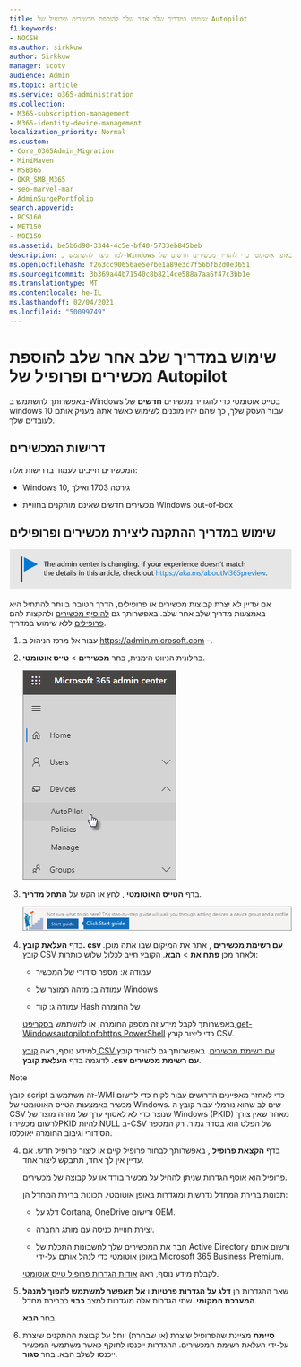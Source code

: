```yaml
---
title: שימוש במדריך שלב אחר שלב להוספת מכשירים ופרופיל של Autopilot
f1.keywords:
- NOCSH
ms.author: sirkkuw
author: Sirkkuw
manager: scotv
audience: Admin
ms.topic: article
ms.service: o365-administration
ms.collection:
- M365-subscription-management
- M365-identity-device-management
localization_priority: Normal
ms.custom:
- Core_O365Admin_Migration
- MiniMaven
- MSB365
- OKR_SMB_M365
- seo-marvel-mar
- AdminSurgePortfolio
search.appverid:
- BCS160
- MET150
- MOE150
ms.assetid: be5b6d90-3344-4c5e-bf40-5733eb845beb
description: למד כיצד להשתמש ב-Windows באופן אוטומטי כדי להגדיר מכשירים חדשים של Windows 10 עבור העסק שלך, כך שהם יהיו מוכנים לשימוש בעובדים.
ms.openlocfilehash: f263cc90656ae5e7be1a89e3c7f56bfb2d0e3651
ms.sourcegitcommit: 3b369a44b71540c8b8214ce588a7aa6f47c3bb1e
ms.translationtype: MT
ms.contentlocale: he-IL
ms.lasthandoff: 02/04/2021
ms.locfileid: "50099749"
---
```

# <a name="use-the-step-by-step-guide-to-add-autopilot-devices-and-profile"></a>שימוש במדריך שלב אחר שלב להוספת מכשירים ופרופיל של Autopilot

באפשרותך להשתמש ב-Windows בטייס אוטומטי כדי להגדיר מכשירים **חדשים** של windows 10 עבור העסק שלך, כך שהם יהיו מוכנים לשימוש כאשר אתה מעניק אותם לעובדים שלך.
  
## <a name="device-requirements"></a>דרישות המכשירים

המכשירים חייבים לעמוד בדרישות אלה:
  
- Windows 10, גירסה 1703 ואילך
    
- מכשירים חדשים שאינם מותקנים בחוויית Windows out-of-box
    
## <a name="use-the-setup-guide-to-create-devices-and-profiles"></a>שימוש במדריך ההתקנה ליצירת מכשירים ופרופילים

[![תווית המיידעת אותך שמרכז הניהול משתנה ושניתן למצוא פרטים נוספים ב- aka.ms/aboutM365preview.](../media/m365admincenterchanging.png)](https://docs.microsoft.com/office365/admin/microsoft-365-admin-center-preview)

אם עדיין לא יצרת קבוצות מכשירים או פרופילים, הדרך הטובה ביותר להתחיל היא באמצעות מדריך שלב אחר שלב. באפשרותך גם [להוסיף מכשירים](create-and-edit-autopilot-devices.md) ולהקצות להם [פרופילים](create-and-edit-autopilot-profiles.md) ללא שימוש במדריך. 
  
1. עבור אל מרכז הניהול ב <a href="https://go.microsoft.com/fwlink/p/?linkid=837890" target="_blank">https://admin.microsoft.com</a> -.

2. בחלונית הניווט הימנית, בחר **מכשירים** \> **טייס אוטומטי**.

    ![במרכז הניהול, בחר התקנים ולאחר מכן לחץ על אוטומטי.](../media/AutoPilot.png)
  
2. בדף **הטייס האוטומטי** , לחץ או הקש על **התחל מדריך**.
    
    ![Click Start guide for step-by-step instructions for Autopilot.](../media/31662655-d1e6-437d-87ea-c0dec5da56f7.png)
  
3. בדף **העלאת קובץ. csv עם רשימת מכשירים** , אתר את המיקום שבו אתה מוכן. קובץ CSV ולאחר מכן **פתח את** \> **הבא**. הקובץ חייב לכלול שלוש כותרות:
    
    - עמודה א: מספר סידורי של המכשיר
    
    - עמודה ב: מזהה המוצר של Windows
    
    - עמודה ג: קוד Hash של החומרה
    
    באפשרותך לקבל מידע זה מספק החומרה, או להשתמש [בסקריפט get-Windowsautopilotinfohttps PowerShell](https://www.powershellgallery.com/packages/Get-WindowsAutoPilotInfo) כדי ליצור קובץ CSV. 
    
    למידע נוסף, ראה [קובץ CSV עם רשימת מכשירים](https://docs.microsoft.com/microsoft-365/admin/misc/device-list). באפשרותך גם להוריד קובץ לדוגמה בדף **העלאת קובץ ‎.csv עם רשימת מכשירים**. 
    
> [!NOTE]
> קובץ script זה משתמש ב-WMI כדי לאחזר מאפיינים הדרושים עבור לקוח כדי לרשום מכשיר באמצעות הטייס האוטומטי של Windows. שים לב שהוא נורמלי עבור קובץ ה-CSV שנוצר כדי לא לאסוף ערך של מזהה מוצר של Windows (PKID) מאחר שאין צורך לרשום מכשיר וPKID להיות NULL ב-CSV של הפלט הוא בסדר גמור. רק המספר הסידורי וגיבוב החומרה יאוכלסו.
    
4. בדף **הקצאת פרופיל** , באפשרותך לבחור פרופיל קיים או ליצור פרופיל חדש. אם עדיין אין לך אחד, תתבקש ליצור אחד. 
    
    פרופיל הוא אוסף הגדרות שניתן להחיל על מכשיר בודד או על קבוצה של מכשירים.
    
    תכונות ברירת המחדל נדרשות ומוגדרות באופן אוטומטי. תכונות ברירת המחדל הן:
    
    - דלג על Cortana, OneDrive ורישום OEM.
    
    - יצירת חוויית כניסה עם מותג החברה.
    
    - חבר את המכשירים שלך לחשבונות התכלת של Active Directory ורשום אותם באופן אוטומטי כדי לנהל אותם על-ידי Microsoft 365 Business Premium.
    
    לקבלת מידע נוסף, ראה [אודות הגדרות פרופיל טייס אוטומטי](autopilot-profile-settings.md). 
    
5. שאר ההגדרות הן **דלג על הגדרות פרטיות** ו **אל תאפשר למשתמש להפוך למנהל המערכת המקומי**. שתי הגדרות אלה מוגדרות למצב **כבוי** כברירת מחדל. 
    
    בחר **הבא**.
    
6. **סיימת** מציינת שהפרופיל שיצרת (או שבחרת) יוחל על קבוצת ההתקנים שיצרת על-ידי העלאת רשימת המכשירים. ההגדרות ייכנסו לתוקף כאשר משתמשי המכשיר ייכנסו לשלב הבא. בחר **סגור**.
    
